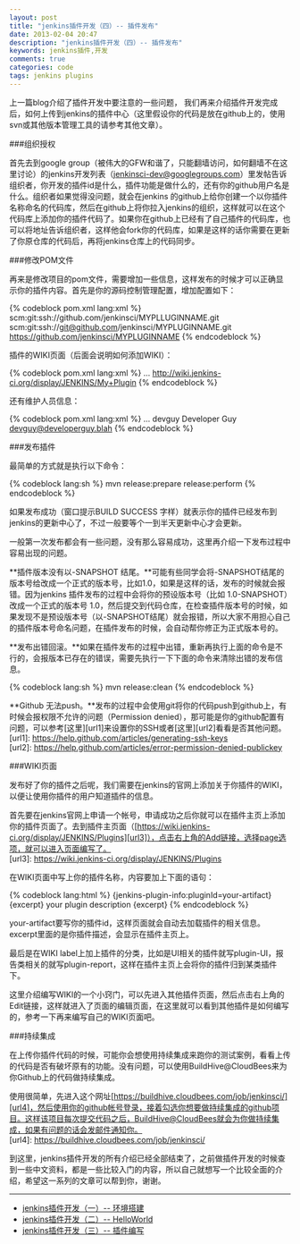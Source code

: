 ```yaml
---
layout: post
title: "jenkins插件开发（四）-- 插件发布"
date: 2013-02-04 20:47
description: "jenkins插件开发（四）-- 插件发布"
keywords: jenkins插件,开发
comments: true
categories: code
tags: jenkins plugins
---
```

  
上一篇blog介绍了插件开发中要注意的一些问题， 我们再来介绍插件开发完成后，如何上传到jenkins的插件中心（这里假设你的代码是放在github上的，使用svn或其他版本管理工具的请参考其他文章）。  
<!--more-->
###组织授权  

首先去到google group（被伟大的GFW和谐了，只能翻墙访问，如何翻墙不在这里讨论）的jenkins开发列表（jenkinsci-dev@googlegroups.com）里发帖告诉组织者，你开发的插件id是什么，插件功能是做什么的，还有你的github用户名是什么。组织者如果觉得没问题，就会在jenkins 的github上给你创建一个以你插件名称命名的代码库，然后在github上将你拉入jenkins的组织，这样就可以在这个代码库上添加你的插件代码了。如果你在github上已经有了自己插件的代码库，也可以将地址告诉组织者，这样他会fork你的代码库，如果是这样的话你需要在更新了你原仓库的代码后，再将jenkins仓库上的代码同步。  
  
###修改POM文件  
  
再来是修改项目的pom文件，需要增加一些信息，这样发布的时候才可以正确显示你的插件内容。首先是你的源码控制管理配置，增加配置如下：  
  
{% codeblock pom.xml lang:xml %}
  <scm>
    <connection>scm:git:ssh://github.com/jenkinsci/MYPLLUGINNAME.git</connection>
    <developerConnection>scm:git:ssh://git@github.com/jenkinsci/MYPLUGINNAME.git</developerConnection>
    <url>https://github.com/jenkinsci/MYPLUGINNAME</url>
  </scm>
{% endcodeblock %}   
  
插件的WIKI页面（后面会说明如何添加WIKI）：

{% codeblock pom.xml lang:xml %}
<project>
  ...
  <url>http://wiki.jenkins-ci.org/display/JENKINS/My+Plugin</url>
</project>
{% endcodeblock %}  
  
还有维护人员信息：  

{% codeblock pom.xml lang:xml %}
<project>
  ...
  <developers>
    <developer>
      <id>devguy</id>
      <name>Developer Guy</name>
      <email>devguy@developerguy.blah</email>
    </developer>
  </developers>
</project>
{% endcodeblock %}  

###发布插件  
  
最简单的方式就是执行以下命令：  
  
{% codeblock lang:sh %}
 mvn release:prepare release:perform
{% endcodeblock %}  
  
如果发布成功（窗口提示BUILD SUCCESS 字样）就表示你的插件已经发布到jenkins的更新中心了，不过一般要等个一到半天更新中心才会更新。  
  
一般第一次发布都会有一些问题，没有那么容易成功，这里再介绍一下发布过程中容易出现的问题。  
  
**插件版本没有以-SNAPSHOT 结尾。**可能有些同学会将-SNAPSHOT结尾的版本号给改成一个正式的版本号，比如1.0，如果是这样的话，发布的时候就会报错。因为jenkins 插件发布的过程中会将你的预设版本号（比如 1.0-SNAPSHOT）改成一个正式的版本号 1.0，然后提交到代码仓库，在检查插件版本号的时候，如果发现不是预设版本号（以-SNAPSHOT结尾）就会报错，所以大家不用担心自己的插件版本号命名问题，在插件发布的时候，会自动帮你修正为正式版本号的。  
  
**发布出错回滚。**如果在插件发布的过程中出错，重新再执行上面的命令是不行的，会报版本已存在的错误，需要先执行一下下面的命令来清除出错的发布信息。  
  
{% codeblock lang:sh %}
 mvn release:clean
{% endcodeblock %}  
  
**Github 无法push。**发布的过程中会使用git将你的代码push到github上，有时候会报权限不允许的问题（Permission denied），那可能是你的github配置有问题，可以参考[这里][url1]来设置你的SSH或者[这里][url2]看看是否其他问题。  
[url1]: https://help.github.com/articles/generating-ssh-keys  
[url2]: https://help.github.com/articles/error-permission-denied-publickey    

###WIKI页面  
  
发布好了你的插件之后呢，我们需要在jenkins的官网上添加关于你插件的WIKI，以便让使用你插件的用户知道插件的信息。  
  
首先要在jenkins官网上申请一个帐号，申请成功之后你就可以在插件主页上添加你的插件页面了。去到插件主页面（[https://wiki.jenkins-ci.org/display/JENKINS/Plugins][url3]），点击右上角的Add链接，选择page选项，就可以进入页面编写了。  
[url3]: https://wiki.jenkins-ci.org/display/JENKINS/Plugins  
  
在WIKI页面中写上你的插件名称，内容要加上下面的语句：  
  
{% codeblock lang:html %}
 {jenkins-plugin-info:pluginId=your-artifact} 
{excerpt}  your plugin description  {excerpt} 
{% endcodeblock %}  
  
your-artifact要写你的插件id，这样页面就会自动去加载插件的相关信息。excerpt里面的是你插件描述，会显示在插件主页上。  
  
最后是在WIKI label上加上插件的分类，比如是UI相关的插件就写plugin-UI，报告类相关的就写plugin-report，这样在插件主页上会将你的插件归到某类插件下。  
  
这里介绍编写WIKI的一个小窍门，可以先进入其他插件页面，然后点击右上角的Edit链接，这样就进入了页面的编辑页面，在这里就可以看到其他插件是如何编写的，参考一下再来编写自己的WIKI页面吧。  
  
###持续集成  
  
在上传你插件代码的时候，可能你会想使用持续集成来跑你的测试案例，看看上传的代码是否有破坏原有的功能。没有问题，可以使用BuildHive@CloudBees来为你Github上的代码做持续集成。  
  
使用很简单，先进入这个网址[https://buildhive.cloudbees.com/job/jenkinsci/][url4]，然后使用你的github帐号登录，接着勾选你想要做持续集成的github项目。这样该项目每次提交代码之后，BuildHive@CloudBees就会为你做持续集成，如果有问题的话会发邮件通知你。    
[url4]: https://buildhive.cloudbees.com/job/jenkinsci/    
     
到这里，jenkins插件开发的所有介绍已经全部结束了，之前做插件开发的时候查到一些中文资料，都是一些比较入门的内容，所以自己就想写一个比较全面的介绍，希望这一系列的文章可以帮到你，谢谢。

---

* [jenkins插件开发（一）-- 环境搭建](http://zhaozhiming.github.io/blog/2013/01/31/jenkins-plugins-develop-part-1/)
* [jenkins插件开发（二）-- HelloWorld](http://zhaozhiming.github.io/blog/2013/02/02/jenkins-plugins-develop-part-2/)
* [jenkins插件开发（三）-- 插件编写](http://zhaozhiming.github.io/blog/2013/02/03/jenkins-plugins-develop-part-3/)



